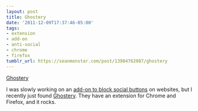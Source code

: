```yaml
---
layout: post
title: Ghostery
date: '2011-12-09T17:37:46-05:00'
tags:
- extension
- add-on
- anti-social
- chrome
- firefox
tumblr_url: https://seanmonstar.com/post/13984762087/ghostery
---
```

[Ghostery](http://www.ghostery.com/)  

I was slowly working on an [add-on to block social buttons](https://builder.addons.mozilla.org/addon/1016653/latest/) on websites, but I recently just found [Ghostery](http://www.ghostery.com/). They have an extension for Chrome and Firefox, and it rocks.

